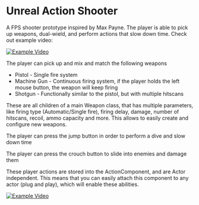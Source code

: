 # Unreal Action Shooter

A FPS shooter prototype inspired by Max Payne. The player is able to pick up weapons, dual-wield, and perform actions that slow down time. Check out example video: 

[![Example Video](https://img.youtube.com/vi/fS1mVGM-Xk0/0.jpg)](https://www.youtube.com/watch?v=fS1mVGM-Xk0)

The player can pick up and mix and match the following weapons

* Pistol - Single fire system
* Machine Gun - Continuous firing system, if the player holds the left mouse button, the weapon will keep firing
* Shotgun - Functionally similar to the pistol, but with multiple hitscans 

These are all children of a main Weapon class, that has multiple parameters, like firing type (Automatic/Single fire), firing delay, damage, number of hitscans, recoil, ammo capacity and more. This allows to easily create and configure new weapons.

The player can press the jump button in order to perform a dive and slow down time

The player can press the crouch button to slide into enemies and damage them

These player actions are stored into the ActionComponent, and are Actor independent. This means that you can easily attach this component to any actor (plug and play), which will enable these abilities.

[![Example Video](https://img.youtube.com/vi/5uZ1TJ-ximA/0.jpg)](https://www.youtube.com/watch?v=5uZ1TJ-ximA)

